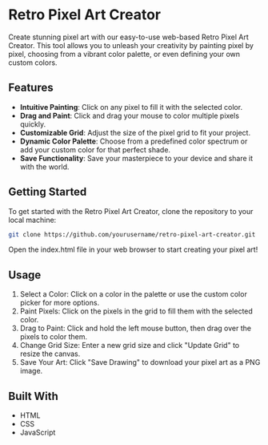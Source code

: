 # Retro Pixel Art Creator

Create stunning pixel art with our easy-to-use web-based Retro Pixel Art Creator. This tool allows you to unleash your creativity by painting pixel by pixel, choosing from a vibrant color palette, or even defining your own custom colors.

## Features

- **Intuitive Painting**: Click on any pixel to fill it with the selected color.
- **Drag and Paint**: Click and drag your mouse to color multiple pixels quickly.
- **Customizable Grid**: Adjust the size of the pixel grid to fit your project.
- **Dynamic Color Palette**: Choose from a predefined color spectrum or add your custom color for that perfect shade.
- **Save Functionality**: Save your masterpiece to your device and share it with the world.

## Getting Started

To get started with the Retro Pixel Art Creator, clone the repository to your local machine:

```bash
git clone https://github.com/yourusername/retro-pixel-art-creator.git
```

Open the index.html file in your web browser to start creating your pixel art!

## Usage
1. Select a Color: Click on a color in the palette or use the custom color picker for more options.
2. Paint Pixels: Click on the pixels in the grid to fill them with the selected color.
3. Drag to Paint: Click and hold the left mouse button, then drag over the pixels to color them.
4. Change Grid Size: Enter a new grid size and click "Update Grid" to resize the canvas.
5. Save Your Art: Click "Save Drawing" to download your pixel art as a PNG image.

## Built With
- HTML
- CSS
- JavaScript